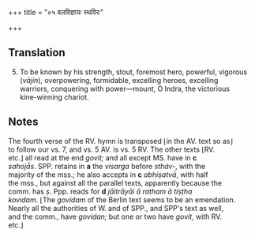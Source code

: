 +++
title = "०५ बलविज्ञायः स्थविरः"

+++
## Translation
5. To be known by his strength, stout, foremost hero, powerful, vigorous  
(*vājín*), overpowering, formidable, excelling heroes, excelling  
warriors, conquering with power—mount, O Indra, the victorious  
kine-winning chariot.

## Notes
  
  
  
  
  
The fourth verse of the RV. hymn is transposed ⌊in the AV. text so as⌋  
to follow our vs. 7, and vs. 5 AV. is vs. 5 RV. The other texts ⌊RV.  
etc.⌋ all read at the end *govít;* and all except MS. have in **c**  
*sahojā́s*. SPP. retains in **a** the *visarga* before *stháv-*, with the  
majority of the mss.; he also accepts in **c** *abhíṣatvā*, with half  
the mss., but against all the parallel texts, apparently because the  
comm. has *ṣ*. Ppp. reads for **d** *jāitrāyāi ā ratham ā tiṣṭha  
kovidam*. ⌊The *govídam* of the Berlin text seems to be an emendation.  
Nearly all the authorities of W. and of SPP., and SPP's text as well,  
and the comm., have *govídan;* but one or two have *govít*, with RV.  
etc.⌋

